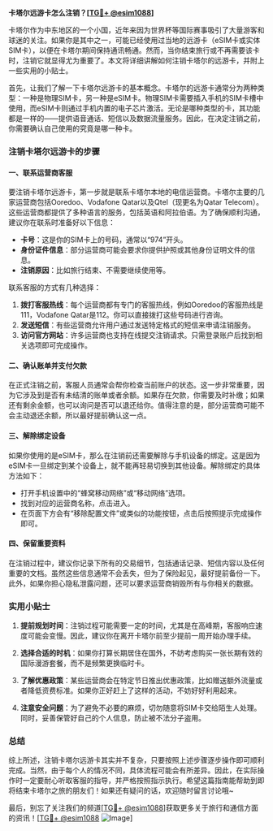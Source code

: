 **卡塔尔远游卡怎么注销？[[TG💪+ @esim1088](https://t.me/s/esim1088)]**

卡塔尔作为中东地区的一个小国，近年来因为世界杯等国际赛事吸引了大量游客和球迷的关注。如果你是其中之一，可能已经使用过当地的远游卡（eSIM卡或实体SIM卡），以便在卡塔尔期间保持通讯畅通。然而，当你结束旅行或不再需要该卡时，注销它就显得尤为重要了。本文将详细讲解如何注销卡塔尔的远游卡，并附上一些实用的小贴士。

首先，让我们了解一下卡塔尔远游卡的基本概念。卡塔尔的远游卡通常分为两种类型：一种是物理SIM卡，另一种是eSIM卡。物理SIM卡需要插入手机的SIM卡槽中使用，而eSIM卡则通过手机内置的电子芯片激活。无论是哪种类型的卡，其功能都是一样的——提供语音通话、短信以及数据流量服务。因此，在决定注销之前，你需要确认自己使用的究竟是哪一种卡。

### 注销卡塔尔远游卡的步骤

#### 一、联系运营商客服
要注销卡塔尔远游卡，第一步就是联系卡塔尔本地的电信运营商。卡塔尔主要的几家运营商包括Ooredoo、Vodafone Qatar以及Qtel（现更名为Qatar Telecom）。这些运营商都提供了多种语言的服务，包括英语和阿拉伯语。为了确保顺利沟通，建议你在联系时准备好以下信息：
- **卡号**：这是你的SIM卡上的号码，通常以“974”开头。
- **身份证件信息**：部分运营商可能会要求你提供护照或其他身份证明文件的信息。
- **注销原因**：比如旅行结束、不需要继续使用等。

联系客服的方式有几种选择：
1. **拨打客服热线**：每个运营商都有专门的客服热线，例如Ooredoo的客服热线是111，Vodafone Qatar是112。你可以直接拨打这些号码进行咨询。
2. **发送短信**：有些运营商允许用户通过发送特定格式的短信来申请注销服务。
3. **访问官方网站**：许多运营商也支持在线提交注销请求。只需登录账户后找到相关选项即可完成操作。

#### 二、确认账单并支付欠款
在正式注销之前，客服人员通常会帮你检查当前账户的状态。这一步非常重要，因为它涉及到是否有未结清的账单或者余额。如果存在欠款，你需要及时补缴；如果还有剩余金额，也可以询问是否可以退还给你。值得注意的是，部分运营商可能不会主动退还余额，所以最好提前确认这一点。

#### 三、解除绑定设备
如果你使用的是eSIM卡，那么在注销前还需要解除与手机设备的绑定。这是因为eSIM卡一旦绑定到某个设备上，就不能再轻易切换到其他设备。解除绑定的具体方法如下：
- 打开手机设置中的“蜂窝移动网络”或“移动网络”选项。
- 找到对应的运营商名称，点击进入。
- 在页面下方会有“移除配置文件”或类似的功能按钮，点击后按照提示完成操作即可。

#### 四、保留重要资料
在注销过程中，建议你记录下所有的交易细节，包括通话记录、短信内容以及任何重要的文档。虽然这些信息通常不会丢失，但为了保险起见，最好提前备份一下。此外，如果你担心隐私泄露问题，还可以要求运营商销毁所有与你相关的数据。

### 实用小贴士

1. **提前规划时间**：注销过程可能需要一定的时间，尤其是在高峰期，客服响应速度可能会变慢。因此，建议你在离开卡塔尔前至少提前一周开始办理手续。
   
2. **选择合适的时机**：如果你打算长期居住在国外，不妨考虑购买一张长期有效的国际漫游套餐，而不是频繁更换临时卡。

3. **了解优惠政策**：某些运营商会在特定节日推出优惠政策，比如赠送额外流量或者降低资费标准。如果你正好赶上了这样的活动，不妨好好利用起来。

4. **注意安全问题**：为了避免不必要的麻烦，切勿随意将SIM卡交给陌生人处理。同时，妥善保管好自己的个人信息，防止被不法分子盗用。

### 总结

综上所述，注销卡塔尔远游卡其实并不复杂，只要按照上述步骤逐步操作即可顺利完成。当然，由于每个人的情况不同，具体流程可能会有所差异。因此，在实际操作时一定要耐心听取客服的指导，并严格按照指示执行。希望这篇指南能帮助到即将结束卡塔尔之旅的朋友们！如果还有疑问的话，欢迎随时留言讨论哦~

最后，别忘了关注我们的频道[[TG💪+ @esim1088](https://t.me/s/esim1088)]获取更多关于旅行和通信方面的资讯！[[TG💪+ @esim1088](https://t.me/s/esim1088) ![Image](https://i.postimg.cc/4NQfJmqS/Snipaste-2025-05-13-00-14-12.png)]